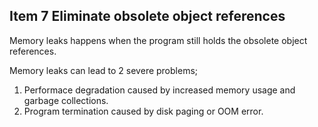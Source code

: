 ## Item 7 Eliminate obsolete object references

Memory leaks happens when the program still holds the obsolete object references.

Memory leaks can lead to 2 severe problems;

1. Performace degradation caused by increased memory usage and garbage collections.
2. Program termination caused by disk paging or OOM error.
